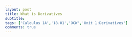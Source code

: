 ```yaml
---
layout: post
title: What is Derivatives
subtitle: 
tags: ['Calculus 1A','18.01','OCW','Unit 1:Derivatives']
comments: true
---
```

